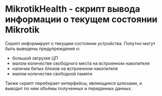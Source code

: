 # MikrotikHealth - скрипт вывода информации о текущем состоянии Mikrotik
Скрипт информирует о текущем состоянии устройства. 
Попутно могут быть выведены предупреждения о:
- большой загрузке ЦП
- малом количестве свободного места на встроенном накопителе
- наличии битых блоков на встроенном накопителе
- малом количестве свободной памяти

Также скрипт перебирает интерфейсы, являющиеся шлюзами, и выводит по ним объёмы полученных и переданных данных.
